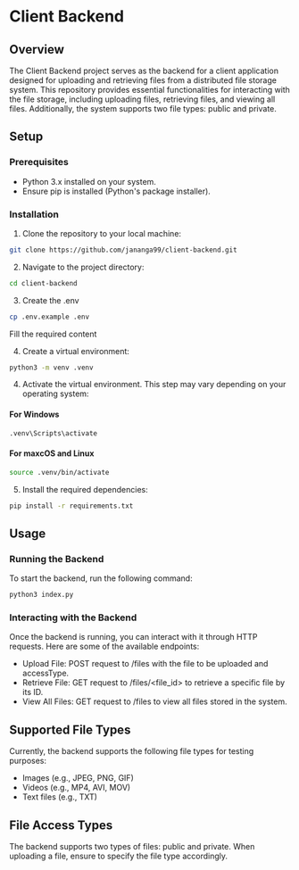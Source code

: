 # Client Backend

## Overview

The Client Backend project serves as the backend for a client application designed for uploading and retrieving files from a distributed file storage system. This repository provides essential functionalities for interacting with the file storage, including uploading files, retrieving files, and viewing all files. Additionally, the system supports two file types: public and private.

## Setup

### Prerequisites

- Python 3.x installed on your system.
- Ensure pip is installed (Python's package installer).

### Installation

1. Clone the repository to your local machine:

```bash
git clone https://github.com/jananga99/client-backend.git
```

2. Navigate to the project directory:

```bash
cd client-backend
```

3. Create the .env

```bash
cp .env.example .env
```

Fill the required content

4. Create a virtual environment:

```bash
python3 -m venv .venv
```

4. Activate the virtual environment. This step may vary depending on your operating system:

#### For Windows

```bash
.venv\Scripts\activate
```

#### For maxcOS and Linux

```bash
source .venv/bin/activate
```

5. Install the required dependencies:

```bash
pip install -r requirements.txt
```

## Usage

### Running the Backend

To start the backend, run the following command:

```bash
python3 index.py
```

### Interacting with the Backend

Once the backend is running, you can interact with it through HTTP requests. Here are some of the available endpoints:

- Upload File: POST request to /files with the file to be uploaded and accessType.
- Retrieve File: GET request to /files/<file_id> to retrieve a specific file by its ID.
- View All Files: GET request to /files to view all files stored in the system.

## Supported File Types

Currently, the backend supports the following file types for testing purposes:

- Images (e.g., JPEG, PNG, GIF)
- Videos (e.g., MP4, AVI, MOV)
- Text files (e.g., TXT)

## File Access Types

The backend supports two types of files: public and private. When uploading a file, ensure to specify the file type accordingly.
